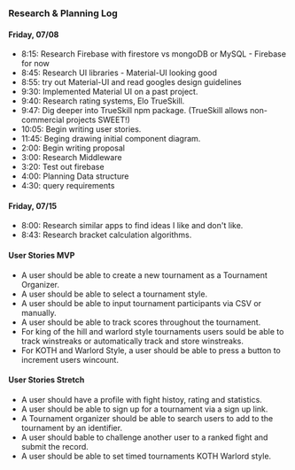 ### Research & Planning Log
#### Friday, 07/08
* 8:15: Research Firebase with firestore vs mongoDB or MySQL - Firebase for now
* 8:45: Research UI libraries - Material-UI looking good
* 8:55: try out Material-UI and read googles design guidelines
* 9:30: Implemented Material UI on a past project.
* 9:40: Research rating systems, Elo TrueSkill.
* 9:47: Dig deeper into TrueSkill npm package. (TrueSkill allows non-commercial projects SWEET!)
* 10:05: Begin writing user stories.
* 11:45: Beging drawing initial component diagram.
* 2:00: Begin writing proposal
* 3:00: Research Middleware
* 3:20: Test out firebase
* 4:00: Planning Data structure
* 4:30: query requirements


#### Friday, 07/15
* 8:00: Research similar apps to find ideas I like and don't like.
* 8:43: Research bracket calculation algorithms. 

#### User Stories MVP
* A user should be able to create a new tournament as a Tournament Organizer.
* A user should be able to select a tournament style.
* A user should be able to input tournament participants via CSV or manually.
* A user should be able to track scores throughout the tournament.
* For king of the hill and warlord style tournaments users sould be able to track winstreaks or automatically track and store winstreaks.
* For KOTH and Warlord Style, a user should be able to press a button to increment users wincount.

#### User Stories Stretch
* A user should have a profile with fight histoy, rating and statistics.
* A user should be able to sign up for a tournament via a sign up link.
* A Tournament organizer should be able to search users to add to the tournament by an identifier.
* A user should bable to challenge another user to a ranked fight and submit the record.
* A user should be able to set timed tournaments KOTH Warlord style.